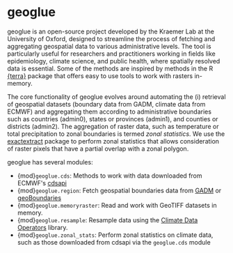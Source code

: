 # geoglue

geoglue is an open-source project developed by the Kraemer Lab at the
University of Oxford, designed to streamline the process of fetching and
aggregating geospatial data to various administrative levels. The tool is
particularly useful for researchers and practitioners working in fields like
epidemiology, climate science, and public health, where spatially resolved data
is essential. Some of the methods are inspired by methods in the
R [{terra}](https://rspatial.github.io/terra/) package that offers easy
to use tools to work with rasters in-memory.

The core functionality of geoglue evolves around automating the (i) retrieval
of geospatial datasets (boundary data from GADM, climate data from ECMWF) and
aggregating them according to administrative boundaries such as countries
(admin0), states or provinces (admin1), and counties or districts (admin2). The
aggregation of raster data, such as temperature or total precipitation to zonal
boundaries is termed *zonal statistics*. We use the
[exactextract](https://isciences.github.io/exactextract/) package to perform
zonal statistics that allows consideration of raster pixels that have a partial
overlap with a zonal polygon.

geoglue has several modules:

- {mod}`geoglue.cds`: Methods to work with data downloaded from ECMWF's [cdsapi](https://cds.climate.copernicus.eu/how-to-api)
- {mod}`geoglue.region`: Fetch geospatial boundaries data from
  [GADM](https://gadm.org) or [geoBoundaries](https://www.geoboundaries.org)
- {mod}`geoglue.memoryraster`: Read and work with GeoTIFF datasets in memory.
- {mod}`geoglue.resample`: Resample data using the
  [Climate Data Operators](https://code.mpimet.mpg.de/projects/cdo) library.
- {mod}`geoglue.zonal_stats`: Perform zonal statistics on climate data, such
  as those downloaded from cdsapi via the `geoglue.cds` module

